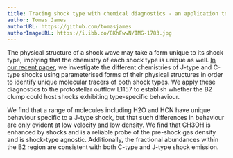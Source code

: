 ```yaml
---
title: Tracing shock type with chemical diagnostics - an application to L1157 
author: Tomas James
authorURL: https://github.com/tomasjames
authorImageURL: https://i.ibb.co/8KhFwwN/IMG-1783.jpg
---
```

The physical structure of a shock wave may take a form unique to its shock type, implying that the chemistry of each shock type is unique as well. [In our recent paper](https://arxiv.org/pdf/1912.03721.pdf), we investigate the different chemistries of J-type and C-type shocks using parameterised forms of their physical structures in order to identify unique molecular tracers of both shock types. We apply these diagnostics to the protostellar outflow L1157 to establish whether the B2 clump could host shocks exhibiting type-specific behaviour. 

We find that a range of molecules including H2O and HCN have unique behaviour specific to a J-type shock, but that such differences in behaviour are only evident at low velocity and low density. We find that CH3OH is enhanced by shocks and is a reliable probe of the pre-shock gas density and is shock-type agnostic. Additionally, the fractional abundances within the B2 region are consistent with both C-type and J-type shock emission. 